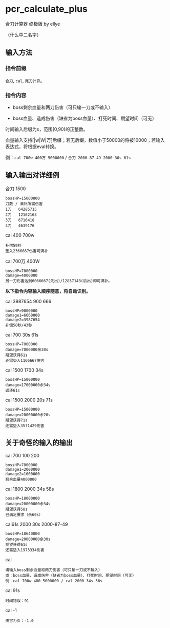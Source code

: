 # pcr_calculate_plus
合刀计算器 终极版 by ellye

（什么中二名字）

## 输入方法

### 指令前缀
```合刀```, ```cal```, ```尾刀计算```。

### 指令内容
- boss剩余血量和两刀伤害（可只输一刀或不输入）

- boss血量、造成伤害（缺省为boss血量）、打死时间、期望时间（可无）

时间输入后缀为s，范围[0,90)的正整数。

血量输入支持[|w|W|万]后缀；若无后缀，数值小于50000的将被10000；若输入表达式，将根据eval转换。

例：```cal 700w 400万 5000000``` / ```合刀 2000-87-49 2000 30s 61s```



## 输入输出对详细例
合刀 1500
```
bossHP=15000000
刀数 / 满补所需伤害
1刀 	 64285715
2刀 	 12162163
3刀 	 6716418
4刀 	 4639176
```

cal 400 700w
```
补偿59秒
垫入2366667伤害可满补
```

cal 700万 400W
```
bossHP=7000000
damage=4000000
另一刀伤害达到6066667(先出)/12857143(后出)即可满补。
```

**以下指令内容输入顺序随意，将自动识别。**

cal 3987654 900 666
```
bossHP=9000000
damage1=6660000
damage2=3987654
补偿58秒/43秒
```

cal 700 30s 61s
```
bossHP=7000000
damage=7000000余30s
期望获得61s
还需垫入1166667伤害
```

cal 1500 1700 34s
```
bossHP=15000000
damage=17000000余34s
返还61s
```

cal 1500 2000 20s 71s
```
bossHP=15000000
damage=20000000余20s
期望获得71s
还需垫入3571429伤害
```

## 关于奇怪的输入的输出
cal 700 100 200
```
bossHP=7000000
damage1=2000000
damage2=1000000
剩余血量4000000
```

cal 1800 2000 34s 58s
```
bossHP=18000000
damage=20000000余34s
期望获得58s
已满足要求（余60s）
```

cal61s 2000 30s 2000-87-49
```
bossHP=18640000
damage=20000000余30s
期望获得61s
还需垫入1973334伤害
```

cal
```
请输入boss剩余血量和两刀伤害（可只输一刀或不输入）
或：boss血量、造成伤害（缺省为boss血量）、打死时间、期望时间（可无）
例：cal 700w 400 5000000 / cal 2000 34s 56s
```

cal 91s
```
时间错误：91
```

cal -1
```
伤害为负：-1.0
```
